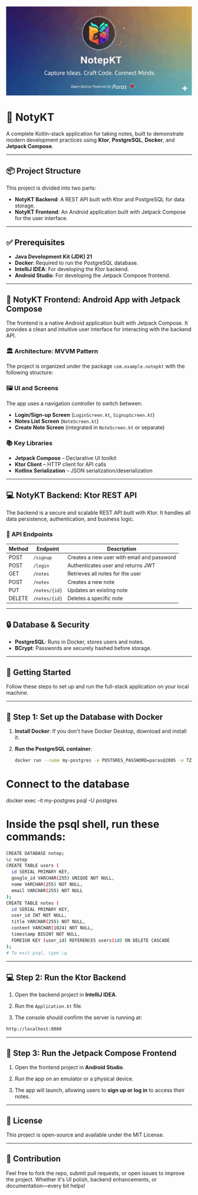 ![Banner](Banner.png)

# 📝 NotyKT

A complete Kotlin-stack application for taking notes, built to demonstrate modern development practices using **Ktor**, **PostgreSQL**, **Docker**, and **Jetpack Compose**.

---

## 📦 Project Structure

This project is divided into two parts:

- **NotyKT Backend**: A REST API built with Ktor and PostgreSQL for data storage.
- **NotyKT Frontend**: An Android application built with Jetpack Compose for the user interface.

---


## ✅ Prerequisites

- **Java Development Kit (JDK) 21**
- **Docker**: Required to run the PostgreSQL database.
- **IntelliJ IDEA**: For developing the Ktor backend.
- **Android Studio**: For developing the Jetpack Compose frontend.

---

## 📱 NotyKT Frontend: Android App with Jetpack Compose

The frontend is a native Android application built with Jetpack Compose. It provides a clean and intuitive user interface for interacting with the backend API.

### 🏛️ Architecture: MVVM Pattern

The project is organized under the package `com.example.notepkt` with the following structure:

### 🖼️ UI and Screens

The app uses a navigation controller to switch between:

- **Login/Sign-up Screen** (`LoginScreen.kt`, `SignupScreen.kt`)
- **Notes List Screen** (`NoteScreen.kt`)
- **Create Note Screen** (integrated in `NoteScreen.kt` or separate)

### 📚 Key Libraries

- **Jetpack Compose** – Declarative UI toolkit
- **Ktor Client** – HTTP client for API calls
- **Kotlinx Serialization** – JSON serialization/deserialization

---

## 💻 NotyKT Backend: Ktor REST API

The backend is a secure and scalable REST API built with Ktor. It handles all data persistence, authentication, and business logic.


### 🔗 API Endpoints

| Method | Endpoint        | Description                                |
|--------|------------------|--------------------------------------------|
| POST   | `/signup`        | Creates a new user with email and password |
| POST   | `/login`         | Authenticates user and returns JWT         |
| GET    | `/notes`         | Retrieves all notes for the user           |
| POST   | `/notes`         | Creates a new note                         |
| PUT    | `/notes/{id}`    | Updates an existing note                   |
| DELETE | `/notes/{id}`    | Deletes a specific note                    |

---

## 🔒 Database & Security

- **PostgreSQL**: Runs in Docker, stores users and notes.
- **BCrypt**: Passwords are securely hashed before storage.

---

## 🚀 Getting Started

Follow these steps to set up and run the full-stack application on your local machine.

---
## 🐳 Step 1: Set up the Database with Docker

1. **Install Docker**: If you don't have Docker Desktop, download and install it.

2. **Run the PostgreSQL container**:

   ```bash
   docker run --name my-postgres -e POSTGRES_PASSWORD=paras@2005 -e TZ=UTC -p 5432:5432 -d postgres 
    ```
# Connect to the database
docker exec -it my-postgres psql -U postgres

# Inside the psql shell, run these commands:
  ```bash
CREATE DATABASE notep;
\c notep
CREATE TABLE users (
    id SERIAL PRIMARY KEY,
    google_id VARCHAR(255) UNIQUE NOT NULL,
    name VARCHAR(255) NOT NULL,
    email VARCHAR(255) NOT NULL
);
CREATE TABLE notes (
    id SERIAL PRIMARY KEY,
    user_id INT NOT NULL,
    title VARCHAR(255) NOT NULL,
    content VARCHAR(1024) NOT NULL,
    timestamp BIGINT NOT NULL,
    FOREIGN KEY (user_id) REFERENCES users(id) ON DELETE CASCADE
);
# To exit psql, type \q
  ```

---

## 💻 Step 2: Run the Ktor Backend

1. Open the backend project in **IntelliJ IDEA**.

2. Run the `Application.kt` file.

3. The console should confirm the server is running at:
```bash
http://localhost:8080
```

---

## 📱 Step 3: Run the Jetpack Compose Frontend

1. Open the frontend project in **Android Studio**.

2. Run the app on an emulator or a physical device.

3. The app will launch, allowing users to **sign up or log in** to access their notes.

---
## 📄 License

This project is open-source and available under the MIT License.

---

## 🙌 Contribution

Feel free to fork the repo, submit pull requests, or open issues to improve the project. Whether it's UI polish, backend enhancements, or documentation—every bit helps!
